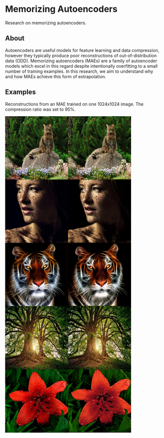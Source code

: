 # Memorizing Autoencoders

Research on memorizing autoencoders.

## About

Autoencoders are useful models for feature learning and data compression, however they typically produce poor reconstructions of out-of-distribution data (ODD). Memorizing autoencoders (MAEs) are a family of autoencoder models which excel in this regard despite intentionally overfitting to a small number of training examples. In this research, we aim to understand why and how MAEs achieve this form of extrapolation.

## Examples

Reconstructions from an MAE trained on one 1024x1024 image. The compression ratio was set to 95%.

<img src='https://github.com/oelin/memorizing-autoencoders/blob/main/images/examples.jpeg'>
